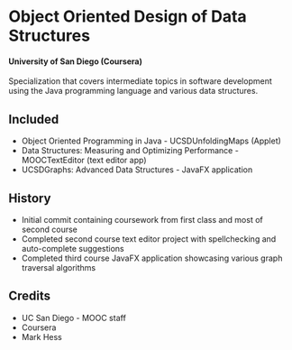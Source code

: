 # Object Oriented Design of Data Structures
#### University of San Diego (Coursera)

Specialization that covers intermediate topics in software development using
the Java programming language and various data structures.

## Included
- Object Oriented Programming in Java - UCSDUnfoldingMaps (Applet)
- Data Structures: Measuring and Optimizing Performance - MOOCTextEditor
(text editor app)
- UCSDGraphs: Advanced Data Structures - JavaFX application

## History
 - Initial commit containing coursework from first class and most of second
 course
 - Completed second course text editor project with spellchecking and
 auto-complete suggestions
 - Completed third course JavaFX application showcasing various graph traversal algorithms

## Credits
- UC San Diego - MOOC staff
- Coursera
- Mark Hess
